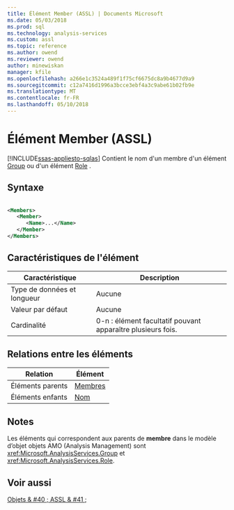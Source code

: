 ```yaml
---
title: Élément Member (ASSL) | Documents Microsoft
ms.date: 05/03/2018
ms.prod: sql
ms.technology: analysis-services
ms.custom: assl
ms.topic: reference
ms.author: owend
ms.reviewer: owend
author: minewiskan
manager: kfile
ms.openlocfilehash: a266e1c3524a489f1f75cf6675dc8a9b4677d9a9
ms.sourcegitcommit: c12a7416d1996a3bcce3ebf4a3c9abe61b02fb9e
ms.translationtype: MT
ms.contentlocale: fr-FR
ms.lasthandoff: 05/10/2018
---
```

# <a name="member-element-assl"></a>Élément Member (ASSL)
[!INCLUDE[ssas-appliesto-sqlas](../../../includes/ssas-appliesto-sqlas.md)]
  Contient le nom d'un membre d'un élément [Group](../../../analysis-services/scripting/objects/group-element-assl.md) ou d'un élément [Role](../../../analysis-services/scripting/objects/role-element-assl.md) .  
  
## <a name="syntax"></a>Syntaxe  
  
```xml  
  
<Members>  
   <Member>  
      <Name>...</Name>  
   </Member>  
</Members>  
```  
  
## <a name="element-characteristics"></a>Caractéristiques de l'élément  
  
|Caractéristique|Description|  
|--------------------|-----------------|  
|Type de données et longueur|Aucune|  
|Valeur par défaut|Aucune|  
|Cardinalité|0-n : élément facultatif pouvant apparaître plusieurs fois.|  
  
## <a name="element-relationships"></a>Relations entre les éléments  
  
|Relation|Élément|  
|------------------|-------------|  
|Éléments parents|[Membres](../../../analysis-services/scripting/collections/members-element-assl.md)|  
|Éléments enfants|[Nom](../../../analysis-services/scripting/properties/name-element-assl.md)|  
  
## <a name="remarks"></a>Notes  
 Les éléments qui correspondent aux parents de **membre** dans le modèle d’objet objets AMO (Analysis Management) sont <xref:Microsoft.AnalysisServices.Group> et <xref:Microsoft.AnalysisServices.Role>.  
  
## <a name="see-also"></a>Voir aussi  
 [Objets & #40 ; ASSL & #41 ;](../../../analysis-services/scripting/objects/objects-assl.md)  
  
  
